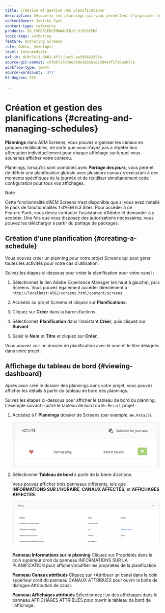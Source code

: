 ```yaml
---
title: Création et gestion des planifications
description: Découvrez les plannings qui vous permettent d’organiser les canaux en groupes réutilisables, de sorte que vous n’ayez pas à répéter leur affectation individuellement pour chaque affichage sur lequel vous souhaitez afficher votre contenu.
contentOwner: Jyotika Syal
content-type: reference
products: SG_EXPERIENCEMANAGER/6.5/SCREENS
topic-tags: authoring
feature: Authoring Screens
role: Admin, Developer
level: Intermediate
exl-id: dc9c5413-3b03-4f1f-bac5-aa599443254a
source-git-commit: c0fa0717034e5094108eb1e23d4e9f1f16aeb57e
workflow-type: tm+mt
source-wordcount: '377'
ht-degree: 24%

---
```


# Création et gestion des planifications {#creating-and-managing-schedules}

**Plannings** dans AEM Screens, vous pouvez organiser les canaux en groupes réutilisables, de sorte que vous n’ayez pas à répéter leur affectation individuellement pour chaque affichage sur lequel vous souhaitez afficher votre contenu.

Plannings, lorsqu’ils sont combinés avec ***Partage des jours***, vous permet de définir une planification globale avec plusieurs canaux s’exécutant à des moments spécifiques de la journée et de réutiliser simultanément cette configuration pour tous vos affichages.

>[!NOTE]
>
>Cette fonctionnalité d’AEM Screens n’est disponible que si vous avez installé le pack de fonctionnalités 1 d’AEM 6.3 Sites. Pour accéder à ce Feature Pack, vous devez contacter l’assistance d’Adobe et demander à y accéder. Une fois que vous disposez des autorisations nécessaires, vous pouvez les télécharger à partir du partage de packages.

## Création d’une planification {#creating-a-schedule}

Vous pouvez créer un planning pour votre projet Screens qui peut gérer toutes les activités pour votre cas d’utilisation.

Suivez les étapes ci-dessous pour créer la planification pour votre canal :

1. Sélectionnez le lien Adobe Experience Manager (en haut à gauche), puis Screens. Vous pouvez également accéder directement à : `http://localhost:4502/screens.html/content/screens`.
1. Accédez au projet Screens et cliquez sur **Planifications**.
1. Cliquez sur **Créer** dans la barre d’actions.
1. Sélectionnez **Planification** dans l’assistant **Créer**, puis cliquez sur **Suivant**.

1. Saisir le **Nom** et **Titre** et cliquez sur **Créer**.

Vous pouvez voir un dossier de planification avec le nom et le titre désignés dans votre projet.


## Affichage du tableau de bord {#viewing-dashboard}

Après avoir créé le dossier des plannings dans votre projet, vous pouvez afficher les détails à partir du tableau de bord des plannings.

Suivez les étapes ci-dessous pour afficher le tableau de bord du planning. L’exemple suivant illustre le tableau de bord du `We.Retail` projet :

1. Accédez à l’ **Plannings** dossier de Screens (par exemple, `We.Retail`).

   ![chlimage_1](assets/chlimage_1.png)

1. Sélectionner **Tableau de bord** à partir de la barre d’actions.

   Vous pouvez afficher trois panneaux différents, tels que **INFORMATIONS SUR L&#39;HORAIRE**, **CANAUX AFFECTÉS**, et **AFFICHAGES AFFECTÉS**.

   ![chlimage_1-1](assets/chlimage_1-1.png)

   **Panneau Informations sur le planning** Cliquez sur Propriétés dans le coin supérieur droit du panneau INFORMATIONS SUR LA PLANIFICATION pour afficher/modifier les propriétés de la planification.

   **Panneau Canaux attribués** Cliquez sur +Attribuer un canal dans le coin supérieur droit du panneau CANAUX ATTRIBUÉS pour ouvrir la boîte de dialogue Attribution de canal.

   **Panneau Affichages attribués** Sélectionnez l’un des affichages dans le panneau AFFICHAGES ATTRIBUÉS pour ouvrir le tableau de bord de l’affichage.
